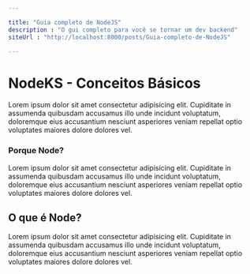 ```yaml
---

title: "Guia completo de NodeJS"
description : "O gui completo para você se tornar um dev backend"
siteUrl : "http://localhost:8000/posts/Guia-completo-de-NodeJS"

---
```


# NodeKS - Conceitos Básicos

Lorem ipsum dolor sit amet consectetur adipisicing elit. Cupiditate in assumenda quibusdam accusamus illo unde incidunt voluptatum, doloremque eius accusantium nesciunt asperiores veniam repellat optio voluptates maiores dolore dolores vel.

### Porque Node?

Lorem ipsum dolor sit amet consectetur adipisicing elit. Cupiditate in assumenda quibusdam accusamus illo unde incidunt voluptatum, doloremque eius accusantium nesciunt asperiores veniam repellat optio voluptates maiores dolore dolores vel.

## O que é Node?

Lorem ipsum dolor sit amet consectetur adipisicing elit. Cupiditate in assumenda quibusdam accusamus illo unde incidunt voluptatum, doloremque eius accusantium nesciunt asperiores veniam repellat optio voluptates maiores dolore dolores vel.